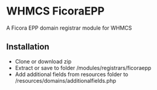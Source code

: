 # WHMCS FicoraEPP

A Ficora EPP domain registrar module for WHMCS

## Installation

* Clone or download zip
* Extract or save to folder <your WHMCS installation>/modules/registrars/ficoraepp
* Add additional fields from resources folder to <your WHMCS installation>/resources/domains/additionalfields.php
